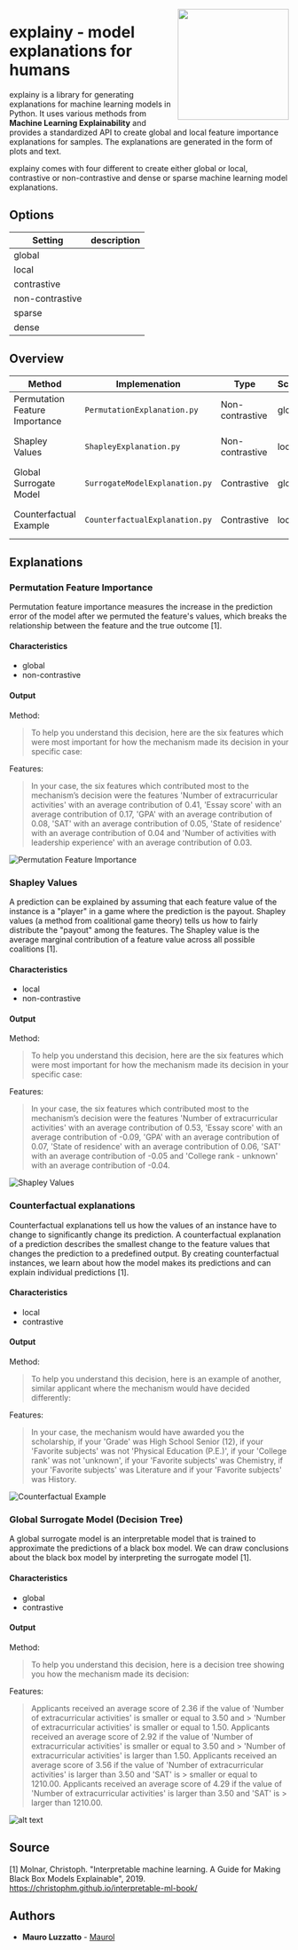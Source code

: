 
<img src="resources/logo.png" width="200" height="200" align="right" /></a>
# explainy - model explanations for humans

explainy is a library for generating explanations for machine learning models in Python. It uses various methods from **Machine Learning Explainability** and provides a standardized API to create global and local feature importance explanations for samples. The explanations are generated in the form of plots and text.

explainy comes with four different to create either global or local, contrastive or non-contrastive and dense or sparse machine learning model explanations.

## Options
Setting		|	description	|
-----		|----			|
global		|			|
local		|			|
contrastive	|			|
non-contrastive	|			|
sparse		|			|
dense		|			|


<!--

<img align="center" src="resources/logo.png" alt="logo" width="200"/>

<a href="https://explosion.ai"><img src="https://explosion.ai/assets/img/logo.svg" width="125" height="125" align="right" /></a>

# spaCy: Industrial-strength NLP

spaCy is a library for **advanced Natural Language Processing** in Python and
Cython. It's built on the very latest research, and was designed from day one to
be used in real products.

spaCy comes with
[pretrained pipelines](https://spacy.io/models) and
currently supports tokenization and training for **60+ languages**. It features
state-of-the-art speed and **neural network models** for tagging,
parsing, **named entity recognition**, **text classification** and more,
multi-task learning with pretrained **transformers** like BERT, as well as a
production-ready [**training system**](https://spacy.io/usage/training) and easy
model packaging, deployment and workflow management. spaCy is commercial
open-source software, released under the MIT license.

💫 **Version 3.0 out now!**
[Check out the release notes here.](https://github.com/explosion/spaCy/releases)

[![Azure Pipelines](https://img.shields.io/azure-devops/build/explosion-ai/public/8/master.svg?logo=azure-pipelines&style=flat-square&label=build)](https://dev.azure.com/explosion-ai/public/_build?definitionId=8)
[![Current Release Version](https://img.shields.io/github/release/explosion/spacy.svg?style=flat-square&logo=github)](https://github.com/explosion/spaCy/releases)
[![pypi Version](https://img.shields.io/pypi/v/spacy.svg?style=flat-square&logo=pypi&logoColor=white)](https://pypi.org/project/spacy/)
[![conda Version](https://img.shields.io/conda/vn/conda-forge/spacy.svg?style=flat-square&logo=conda-forge&logoColor=white)](https://anaconda.org/conda-forge/spacy)
[![Python wheels](https://img.shields.io/badge/wheels-%E2%9C%93-4c1.svg?longCache=true&style=flat-square&logo=python&logoColor=white)](https://github.com/explosion/wheelwright/releases)
[![Code style: black](https://img.shields.io/badge/code%20style-black-000000.svg?style=flat-square)](https://github.com/ambv/black)
<br />
[![PyPi downloads](https://static.pepy.tech/personalized-badge/spacy?period=total&units=international_system&left_color=grey&right_color=orange&left_text=pip%20downloads)](https://pypi.org/project/spacy/)
[![Conda downloads](https://img.shields.io/conda/dn/conda-forge/spacy?label=conda%20downloads)](https://anaconda.org/conda-forge/spacy)
[![spaCy on Twitter](https://img.shields.io/twitter/follow/spacy_io.svg?style=social&label=Follow)](https://twitter.com/spacy_io)

## 📖 Documentation

| Documentation              |                                                                |
| -------------------------- | -------------------------------------------------------------- |
| ⭐️ **[spaCy 101]**        | New to spaCy? Here's everything you need to know!              |
| 📚 **[Usage Guides]**      | How to use spaCy and its features.                             |
| 🚀 **[New in v3.0]**       | New features, backwards incompatibilities and migration guide. |
| 🪐 **[Project Templates]** | End-to-end workflows you can clone, modify and run.            |
| 🎛 **[API Reference]**      | The detailed reference for spaCy's API.                        |
| 📦 **[Models]**            | Download trained pipelines for spaCy.                          |
| 🌌 **[Universe]**          | Plugins, extensions, demos and books from the spaCy ecosystem. |
| 👩‍🏫 **[Online Course]**     | Learn spaCy in this free and interactive online course.        |
| 📺 **[Videos]**            | Our YouTube channel with video tutorials, talks and more.      |
| 🛠 **[Changelog]**          | Changes and version history.                                   |
| 💝 **[Contribute]**        | How to contribute to the spaCy project and code base.          |

[spacy 101]: https://spacy.io/usage/spacy-101
[new in v3.0]: https://spacy.io/usage/v3
[usage guides]: https://spacy.io/usage/
[api reference]: https://spacy.io/api/
[models]: https://spacy.io/models
[universe]: https://spacy.io/universe
[videos]: https://www.youtube.com/c/ExplosionAI
[online course]: https://course.spacy.io
[project templates]: https://github.com/explosion/projects
[changelog]: https://spacy.io/usage#changelog
[contribute]: https://github.com/explosion/spaCy/blob/master/CONTRIBUTING.md

--->



## Overview

Method				| Implemenation 				|Type | Scope | Option|
--- 				|	--- 						| --- | --- | --- | 
Permutation Feature Importance	|`PermutationExplanation.py`	| Non-contrastive | global |   sparse and dense |
Shapley Values		|	`ShapleyExplanation.py`		| Non-contrastive | local |   sparse and dense |
Global Surrogate Model|	`SurrogateModelExplanation.py`| Contrastive | global |  sparse and dense |
Counterfactual Example|	`CounterfactualExplanation.py`| Contrastive | local |  sparse and dense |





## Explanations

### Permutation Feature Importance

Permutation feature importance measures the increase in the prediction error of the model after we permuted the feature's values, which breaks the relationship between the feature and the true outcome [1].

#### Characteristics
- global
- non-contrastive

#### Output

Method:
> To help you understand this decision, here are the six features which were most important for how the mechanism made its decision in your specific case:


Features:
> In your case, the six features which contributed most to the mechanism’s decision were the features 'Number of extracurricular activities' with an average contribution of 0.41, 
> 'Essay score' with an average contribution of 0.17, 'GPA' with an average contribution of 0.08, 'SAT' with an average contribution of 0.05, 'State of residence' with an average 
> contribution of 0.04 and 'Number of activities with leadership experience' with an average contribution of 0.03.


![Permutation Feature Importance](resources/permutation.png)

### Shapley Values
A prediction can be explained by assuming that each feature value of  the instance is a "player" in a game where the prediction is the payout.  Shapley values (a method from coalitional game theory) tells us how  to fairly distribute the "payout" among the features. The Shapley value is the average marginal contribution of a feature value across all possible coalitions [1].

#### Characteristics
- local
- non-contrastive


#### Output

Method:

> To help you understand this decision, here are the six features which were most important for how the mechanism made its decision in your specific case:

Features:

> In your case, the six features which contributed most to the mechanism’s decision were the features 'Number of extracurricular activities' with an average contribution of 0.53, 
> 'Essay score' with an average contribution of -0.09, 'GPA' with an average contribution of 0.07, 'State of residence' with an average contribution of 0.06, 'SAT' with an average 
> contribution of -0.05 and 'College rank - unknown' with an average contribution of -0.04.

![Shapley Values](resources/shapley.png)


### Counterfactual explanations
Counterfactual explanations tell us how the values of an instance have to change to significantly change its prediction. A counterfactual explanation of a prediction describes the smallest change to the feature values that changes the prediction to a predefined output. By creating counterfactual instances, we learn about how the model makes its predictions and can explain individual predictions [1].

#### Characteristics
- local
- contrastive

#### Output
Method:

> To help you understand this decision, here is an example of another, similar applicant where the mechanism would have decided differently:

Features:

> In your case, the mechanism would have awarded you the scholarship, if your 'Grade' was High School Senior (12), if your 'Favorite subjects' was not 'Physical Education (P.E.)', 
> if your 'College rank' was not 'unknown', if your 'Favorite subjects' was Chemistry, if your 'Favorite subjects' was Literature and if your 'Favorite subjects' was History.

![Counterfactual Example](resources/counterfactual.png)


### Global Surrogate Model (Decision Tree)
A global surrogate model is an interpretable model that is trained to approximate the predictions of a black box model. We can draw conclusions about the black box model by interpreting the surrogate model [1].

#### Characteristics
- global
- contrastive

#### Output

Method:

> To help you understand this decision, here is a decision tree showing you how the mechanism made its decision:

Features:

> Applicants received an average score of 2.36 if the value of 'Number of extracurricular activities' is smaller or equal to 3.50 and > 'Number of extracurricular activities' is smaller or equal to 1.50.
> Applicants received an average score of 2.92 if the value of 'Number of extracurricular activities' is smaller or equal to 3.50 and > 'Number of extracurricular activities' is larger than 1.50.
> Applicants received an average score of 3.56 if the value of 'Number of extracurricular activities' is larger than 3.50 and 'SAT' is > smaller or equal to 1210.00.
> Applicants received an average score of 4.29 if the value of 'Number of extracurricular activities' is larger than 3.50 and 'SAT' is > larger than 1210.00.

![alt text](resources/surrogate.png)


## Source

[1] Molnar, Christoph. "Interpretable machine learning. A Guide for Making Black Box Models Explainable", 2019. https://christophm.github.io/interpretable-ml-book/

## Authors
* **Mauro Luzzatto** - [Maurol](https://github.com/MauroLuzzatto)

